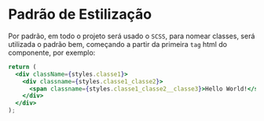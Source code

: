 # Padrão de Estilização

Por padrão, em todo o projeto será usado o `SCSS`, para nomear classes, será utilizada o padrão bem, começando a partir da primeira `tag` html do componente, por exemplo:

```jsx
return (
  <div className={styles.classe1}>
    <div classname={styles.classe1_classe2}>
      <span classname={styles.classe1_classe2__classe3}>Hello World!</span>
    </div>
  </div>
);
```